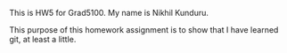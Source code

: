 This is HW5 for Grad5100.  My name is Nikhil Kunduru.

This purpose of this homework assignment is to show that I have learned git,
at least a little.

